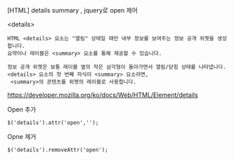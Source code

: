 [HTML] details  summary , jquery로 open 제어

&lt;details&gt;

    HTML <details> 요소는 "열림" 상태일 때만 내부 정보를 보여주는 정보 공개 위젯을 생성합니다. 
    요약이나 레이블은 <summary> 요소를 통해 제공할 수 있습니다.
    
    정보 공개 위젯은 보통 레이블 옆의 작은 삼각형이 돌아가면서 열림/닫힘 상태를 나타냅니다. 
    <details> 요소의 첫 번째 자식이 <summary> 요소라면, 
     <summary>의 콘텐츠를 위젯의 레이블로 사용합니다.


https://developer.mozilla.org/ko/docs/Web/HTML/Element/details


Open 추가

    $('details').attr('open','');



Opne 제거

    $('details').removeAttr('open');
